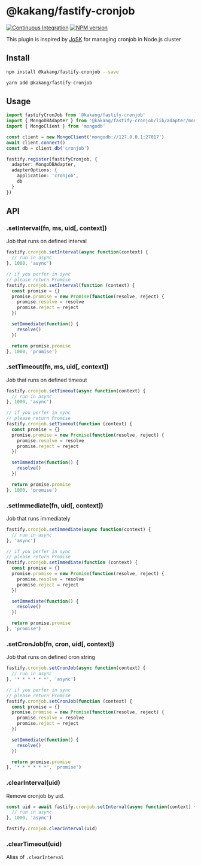 # @kakang/fastify-cronjob

[![Continuous Integration](https://github.com/kaka-repo/fastify-plugins/actions/workflows/ci-cronjob.yml/badge.svg)](https://github.com/kaka-repo/fastify-plugins/actions/workflows/ci-cronjob.yml)
[![NPM version](https://img.shields.io/npm/v/@kakang/fastify-cronjob.svg?style=flat)](https://www.npmjs.com/package/@kakang/fastify-cronjob)

This plugin is inspired by [JoSK](https://github.com/veliovgroup/josk)
for managing cronjob in Node.js cluster

## Install

```bash
npm install @kakang/fastify-cronjob --save

yarn add @kakang/fastify-cronjob
```

## Usage

```ts
import fastifyCronJob from '@kakang/fastify-cronjob'
import { MongoDBAdapter } from '@kakang/fastify-cronjob/lib/adapter/mongodb'
import { MongoClient } from 'mongodb'

const client = new MongoClient('mongodb://127.0.0.1:27017')
await client.connect()
const db = client.db('cronjob')

fastify.register(fastifyCronjob, {
  adapter: MongoDBAdapter,
  adapterOptions: {
    application: 'cronjob',
    db
  }
})
```

## API

### .setInterval(fn, ms, uid[, context])

Job that runs on defined interval

```ts
fastify.cronjob.setInterval(async function(context) {
  // run in async
}, 1000, 'async')

// if you perfer in sync
// please return Promise
fastify.cronjob.setInterval(function (context) {
  const promise = {}
  promise.promise = new Promise(function(resolve, reject) {
    promise.resolve = resolve
    promise.reject = reject
  })

  setImmediate(function() {
    resolve()
  })

  return promise.promise
}, 1000, 'promise')
```

### .setTimeout(fn, ms, uid[, context])

Job that runs on defined timeout

```ts
fastify.cronjob.setTimeout(async function(context) {
  // run in async
}, 1000, 'async')

// if you perfer in sync
// please return Promise
fastify.cronjob.setTimeout(function (context) {
  const promise = {}
  promise.promise = new Promise(function(resolve, reject) {
    promise.resolve = resolve
    promise.reject = reject
  })

  setImmediate(function() {
    resolve()
  })

  return promise.promise
}, 1000, 'promise')
```

### .setImmediate(fn, uid[, context])

Job that runs immediately

```ts
fastify.cronjob.setImmediate(async function(context) {
  // run in async
}, 'async')

// if you perfer in sync
// please return Promise
fastify.cronjob.setImmediate(function (context) {
  const promise = {}
  promise.promise = new Promise(function(resolve, reject) {
    promise.resolve = resolve
    promise.reject = reject
  })

  setImmediate(function() {
    resolve()
  })

  return promise.promise
}, 'promise')
```

### .setCronJob(fn, cron, uid[, context])

Job that runs on defined cron string

```ts
fastify.cronjob.setCronJob(async function(context) {
  // run in async
}, '* * * * * *', 'async')

// if you perfer in sync
// please return Promise
fastify.cronjob.setCronJob(function (context) {
  const promise = {}
  promise.promise = new Promise(function(resolve, reject) {
    promise.resolve = resolve
    promise.reject = reject
  })

  setImmediate(function() {
    resolve()
  })

  return promise.promise
}, '* * * * * *', 'promise')
```

### .clearInterval(uid)

Remove cronjob by uid.

```ts
const uid = await fastify.cronjob.setInterval(async function(context) {
  // run in async
}, 1000, 'async')

fastify.cronjob.clearInterval(uid)
```

### .clearTimeout(uid)

Alias of `.clearInterval`
